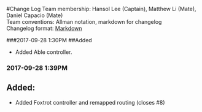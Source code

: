 #Change Log
Team membership:  Hansol Lee (Captain), Matthew Li (Mate), Daniel Capacio (Mate)  
Team conventions: Allman notation, markdown for changelog  
Changelog format: [Markdown](https://github.com/adam-p/markdown-here/wiki/Markdown-Cheatsheet)


###2017-09-28 1:30PM
##Added
- Added Able controller.

### 2017-09-28 1:39PM
## Added:
- Added Foxtrot controller and remapped routing (closes #8)
